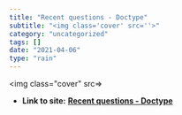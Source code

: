 ```yaml
---
title: "Recent questions - Doctype"
subtitle: "<img class='cover' src=''>"
category: "uncategorized"
tags: []
date: "2021-04-06"
type: "rain"
---
```

<img class="cover" src=>


* **Link to site:** **[Recent questions - Doctype](http://doctype.com/questions)**